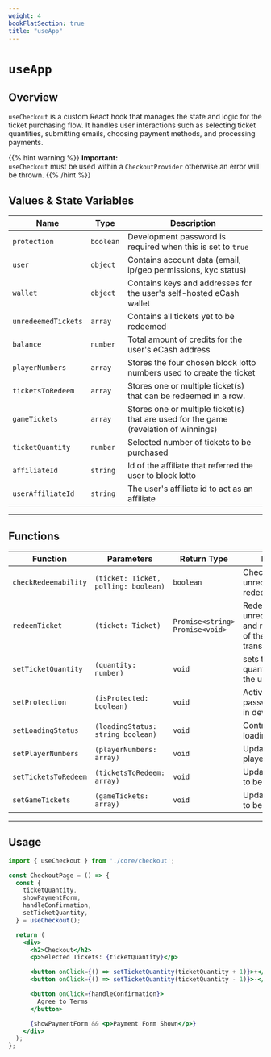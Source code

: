 ```yaml
---
weight: 4
bookFlatSection: true
title: "useApp"
---
```


# `useApp`

## Overview

`useCheckout` is a custom React hook that manages the state and logic for the ticket purchasing flow. It handles user interactions such as selecting ticket quantities, submitting emails, choosing payment methods, and processing payments.

{{% hint warning %}}
**Important:**  
`useCheckout` must be used within a `CheckoutProvider` otherwise an error will be thrown.
{{% /hint %}}

## Values & State Variables

| Name                | Type      | Description                                                                          |
|---------------------|-----------|--------------------------------------------------------------------------------------|
| `protection`        | `boolean` | Development password is required when this is set to `true`                          |
| `user`              | `object`  | Contains account data (email, ip/geo permissions, kyc status)                        |
| `wallet`            | `object`  | Contains keys and addresses for the user's self-hosted eCash wallet                  |
| `unredeemedTickets` | `array`   | Contains all tickets yet to be redeemed                                              |
| `balance`           | `number`  | Total amount of credits for the user's eCash address                                 |
| `playerNumbers`     | `array`   | Stores the four chosen block lotto numbers used to create the ticket                 |
| `ticketsToRedeem`   | `array`   | Stores one or multiple ticket(s) that can be redeemed in a row.                      |
| `gameTickets`       | `array`   | Stores one or multiple ticket(s) that are used for the game (revelation of winnings) |
| `ticketQuantity`    | `number`  | Selected number of tickets to be purchased                                           |
| `affiliateId`       | `string`  | Id of the affiliate that referred the user to block lotto                            |
| `userAffiliateId`   | `string`  | The user's affiliate id to act as an affiliate                                       |

---

## Functions

| Function             | Parameters                           | Return Type                     | Description                                                                 |
|----------------------|--------------------------------------|---------------------------------|-----------------------------------------------------------------------------|
| `checkRedeemability` | `(ticket: Ticket, polling: boolean)` | `boolean`                       | Checks whether an unredeemed ticket is redeemable                           |
| `redeemTicket`       | `(ticket: Ticket)`                   | `Promise<string> Promise<void>` | Redeems an unredeemed ticket and returns the hash of the redeem transaction |
| `setTicketQuantity`  | `(quantity: number)`                 | `void`                          | sets the ticket quantity selected by the user                               |
| `setProtection`      | `(isProtected: boolean)`             | `void`                          | Activates/deactivates password protection in development mode               |
| `setLoadingStatus`   | `(loadingStatus: string boolean)`    | `void`                          | Controls the global loading screen                                          |
| `setPlayerNumbers`   | `(playerNumbers: array)`             | `void`                          | Updates the selected player numbers                                         |
| `setTicketsToRedeem` | `(ticketsToRedeem: array)`           | `void`                          | Updates the tickets to be redeemed.                                         |
| `setGameTickets`     | `(gameTickets: array)`               | `void`                          | Updates the tickets to be used by a game                                    |

---

## Usage 

```jsx
import { useCheckout } from './core/checkout';

const CheckoutPage = () => {
  const {
    ticketQuantity,
    showPaymentForm,
    handleConfirmation,
    setTicketQuantity,
  } = useCheckout();

  return (
    <div>
      <h2>Checkout</h2>
      <p>Selected Tickets: {ticketQuantity}</p>

      <button onClick={() => setTicketQuantity(ticketQuantity + 1)}>+</button>
      <button onClick={() => setTicketQuantity(ticketQuantity - 1)}>-</button>

      <button onClick={handleConfirmation}>
        Agree to Terms
      </button>

      {showPaymentForm && <p>Payment Form Shown</p>}
    </div>
  );
};
```